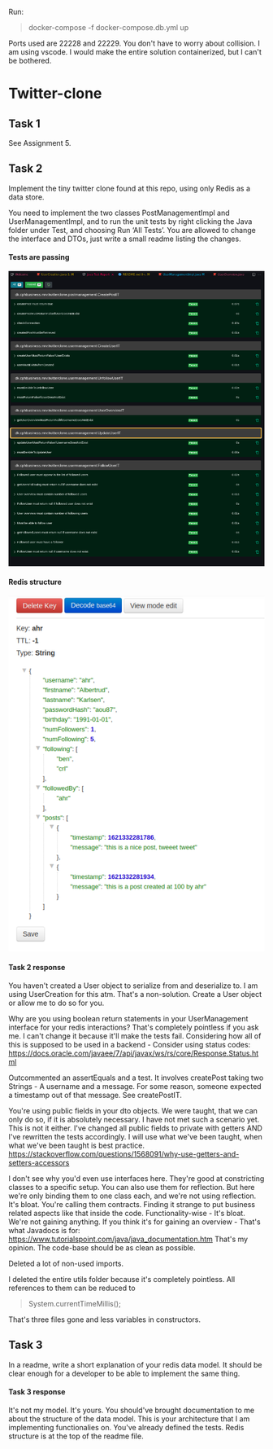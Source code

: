 Run: 
> docker-compose -f docker-compose.db.yml up

Ports used are 22228 and 22229. You don't have to worry about collision.
I am using vscode. I would make the entire solution containerized, but I can't be bothered.

# Twitter-clone
## Task 1
See Assignment 5.

## Task 2
Implement the tiny twitter clone found at this repo, using only Redis as a data store.

You need to implement the two classes PostManagementImpl and UserManagementImpl, and to run the unit tests by right clicking the Java folder under Test, and choosing Run ‘All Tests’.
You are allowed to change the interface and DTOs, just write a small readme listing the changes.

#### Tests are passing
<img src="resources/tests_passed.png" alt="Tests passing. See resources">

#### Redis structure
<img src="resources/json_format.png" alt="Json format. See resources">

#### Task 2 response
You haven't created a User object to serialize from and deserialize to. I am using UserCreation for this atm. That's a non-solution. Create a User object or allow me to do so for you.

Why are you using boolean return statements in your UserManagement interface for your redis interactions? That's completely pointless if you ask me. I can't change it because it'll make the tests fail. Considering how all of this is supposed to be used in a backend - Consider using status codes: https://docs.oracle.com/javaee/7/api/javax/ws/rs/core/Response.Status.html

Outcommented an assertEquals and a test. It involves createPost taking two Strings - A username and a message. For some reason, someone expected a timestamp out of that message. See createPostIT.

You're using public fields in your dto objects. We were taught, that we can only do so, if it is absolutely necessary. I have not met such a scenario yet. This is not it either. I've changed all public fields to private with getters AND I've rewritten the tests accordingly. I will use what we've been taught, when what we've been taught is best practice.
https://stackoverflow.com/questions/1568091/why-use-getters-and-setters-accessors 

I don't see why you'd even use interfaces here. They're good at constricting classes to a specific setup. You can also use them for reflection. But here we're only binding them to one class each, and we're not using reflection. It's bloat. You're calling them contracts. Finding it strange to put business related aspects like that inside the code. Functionality-wise - It's bloat. We're not gaining anything. If you think it's for gaining an overview - That's what Javadocs is for:
https://www.tutorialspoint.com/java/java_documentation.htm 
That's my opinion. The code-base should be as clean as possible.

Deleted a lot of non-used imports.

I deleted the entire utils folder because it's completely pointless. All references to them can be reduced to 
> System.currentTimeMillis();

That's three files gone and less variables in constructors.

## Task 3
In a readme, write a short explanation of your redis data model. It should be clear enough for a developer to be able to implement the same thing.

#### Task 3 response
It's not my model. It's yours. You should've brought documentation to me about the structure of the data model. This is your architecture that I am implementing functionalies on. You've already defined the tests. Redis structure is at the top of the readme file.